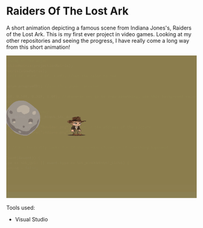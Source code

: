 # Raiders Of The Lost Ark
A short animation depicting a famous scene from Indiana Jones's, Raiders of the Lost Ark. This is my first ever project in video games. Looking at my other repositories and seeing the progress, I have really come a long way from this short animation!

![](Raiders.gif)

Tools used:
- Visual Studio
